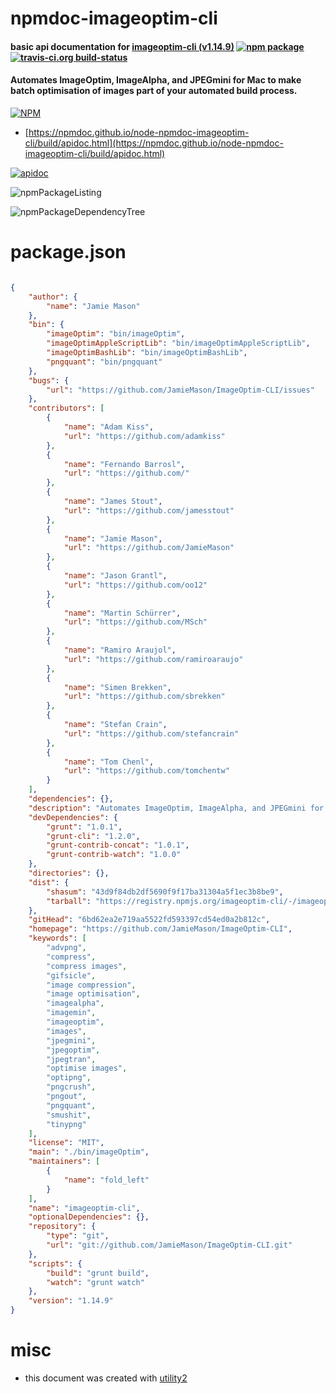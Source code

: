 # npmdoc-imageoptim-cli

#### basic api documentation for  [imageoptim-cli (v1.14.9)](https://github.com/JamieMason/ImageOptim-CLI)  [![npm package](https://img.shields.io/npm/v/npmdoc-imageoptim-cli.svg?style=flat-square)](https://www.npmjs.org/package/npmdoc-imageoptim-cli) [![travis-ci.org build-status](https://api.travis-ci.org/npmdoc/node-npmdoc-imageoptim-cli.svg)](https://travis-ci.org/npmdoc/node-npmdoc-imageoptim-cli)

#### Automates ImageOptim, ImageAlpha, and JPEGmini for Mac to make batch optimisation of images part of your automated build process.

[![NPM](https://nodei.co/npm/imageoptim-cli.png?downloads=true&downloadRank=true&stars=true)](https://www.npmjs.com/package/imageoptim-cli)

- [https://npmdoc.github.io/node-npmdoc-imageoptim-cli/build/apidoc.html](https://npmdoc.github.io/node-npmdoc-imageoptim-cli/build/apidoc.html)

[![apidoc](https://npmdoc.github.io/node-npmdoc-imageoptim-cli/build/screenCapture.buildCi.browser.%252Ftmp%252Fbuild%252Fapidoc.html.png)](https://npmdoc.github.io/node-npmdoc-imageoptim-cli/build/apidoc.html)

![npmPackageListing](https://npmdoc.github.io/node-npmdoc-imageoptim-cli/build/screenCapture.npmPackageListing.svg)

![npmPackageDependencyTree](https://npmdoc.github.io/node-npmdoc-imageoptim-cli/build/screenCapture.npmPackageDependencyTree.svg)



# package.json

```json

{
    "author": {
        "name": "Jamie Mason"
    },
    "bin": {
        "imageOptim": "bin/imageOptim",
        "imageOptimAppleScriptLib": "bin/imageOptimAppleScriptLib",
        "imageOptimBashLib": "bin/imageOptimBashLib",
        "pngquant": "bin/pngquant"
    },
    "bugs": {
        "url": "https://github.com/JamieMason/ImageOptim-CLI/issues"
    },
    "contributors": [
        {
            "name": "Adam Kiss",
            "url": "https://github.com/adamkiss"
        },
        {
            "name": "Fernando Barrosl",
            "url": "https://github.com/"
        },
        {
            "name": "James Stout",
            "url": "https://github.com/jamesstout"
        },
        {
            "name": "Jamie Mason",
            "url": "https://github.com/JamieMason"
        },
        {
            "name": "Jason Grantl",
            "url": "https://github.com/oo12"
        },
        {
            "name": "Martin Schürrer",
            "url": "https://github.com/MSch"
        },
        {
            "name": "Ramiro Araujol",
            "url": "https://github.com/ramiroaraujo"
        },
        {
            "name": "Simen Brekken",
            "url": "https://github.com/sbrekken"
        },
        {
            "name": "Stefan Crain",
            "url": "https://github.com/stefancrain"
        },
        {
            "name": "Tom Chenl",
            "url": "https://github.com/tomchentw"
        }
    ],
    "dependencies": {},
    "description": "Automates ImageOptim, ImageAlpha, and JPEGmini for Mac to make batch optimisation of images part of your automated build process.",
    "devDependencies": {
        "grunt": "1.0.1",
        "grunt-cli": "1.2.0",
        "grunt-contrib-concat": "1.0.1",
        "grunt-contrib-watch": "1.0.0"
    },
    "directories": {},
    "dist": {
        "shasum": "43d9f84db2df5690f9f17ba31304a5f1ec3b8be9",
        "tarball": "https://registry.npmjs.org/imageoptim-cli/-/imageoptim-cli-1.14.9.tgz"
    },
    "gitHead": "6bd62ea2e719aa5522fd593397cd54ed0a2b812c",
    "homepage": "https://github.com/JamieMason/ImageOptim-CLI",
    "keywords": [
        "advpng",
        "compress",
        "compress images",
        "gifsicle",
        "image compression",
        "image optimisation",
        "imagealpha",
        "imagemin",
        "imageoptim",
        "images",
        "jpegmini",
        "jpegoptim",
        "jpegtran",
        "optimise images",
        "optipng",
        "pngcrush",
        "pngout",
        "pngquant",
        "smushit",
        "tinypng"
    ],
    "license": "MIT",
    "main": "./bin/imageOptim",
    "maintainers": [
        {
            "name": "fold_left"
        }
    ],
    "name": "imageoptim-cli",
    "optionalDependencies": {},
    "repository": {
        "type": "git",
        "url": "git://github.com/JamieMason/ImageOptim-CLI.git"
    },
    "scripts": {
        "build": "grunt build",
        "watch": "grunt watch"
    },
    "version": "1.14.9"
}
```



# misc
- this document was created with [utility2](https://github.com/kaizhu256/node-utility2)
